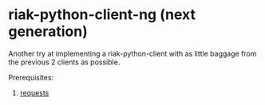 riak-python-client-ng (next generation)
=======================================

Another try at implementing a riak-python-client with as little baggage from
the previous 2 clients as possible.

Prerequisites:

 1. [requests](http://docs.python-requests.org/en/latest/)
